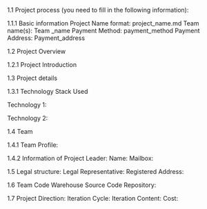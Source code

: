 1.1 Project process (you need to fill in the following information):

1.1.1 Basic information
Project Name format: project_name.md
Team name(s): Team _name
Payment Method: payment_method
Payment Address: Payment_address

1.2 Project Overview

1.2.1 Project Introduction

1.3 Project details

1.3.1 Technology Stack Used

Technology 1:

Technology 2:

1.4 Team

1.4.1 Team Profile:

1.4.2 Information of Project Leader:
Name:
Mailbox:

1.5 Legal structure:
Legal Representative: Registered Address:

1.6 Team Code Warehouse
Source Code Repository:

1.7
Project Direction:
Iteration Cycle:
Iteration Content:
Cost:
